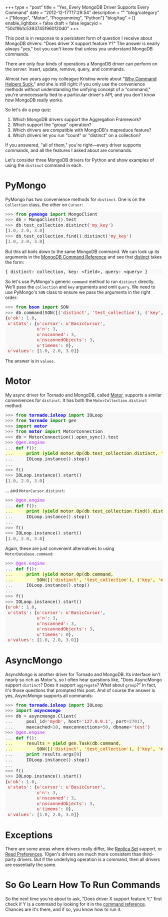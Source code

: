 +++
type = "post"
title = "Yes, Every MongoDB Driver Supports Every Command"
date = "2012-12-17T17:29:54"
description = ""
"blog/category" = ["Mongo", "Motor", "Programming", "Python"]
"blog/tag" = []
enable_lightbox = false
draft = false
legacyid = "50cf9b1c5393745f960f20d0"
+++

<p>This post is in response to a persistent form of question I receive about MongoDB drivers: "Does driver X support feature Y?" The answer is nearly always "yes," but you can't know that unless you understand MongoDB commands.</p>
<p>There are only four kinds of operations a MongoDB driver can perform on the server: insert, update, remove, query, and commands.</p>
<p>Almost two years ago my colleague Kristina wrote about "<a href="http://www.kchodorow.com/blog/2011/01/25/why-command-helpers-suck/">Why Command Helpers Suck</a>," and she is still right: if you only use the convenience methods without understanding the unifying concept of a "command," you're unnecessarily tied to a particular driver's API, and you don't know how MongoDB really works.</p>
<p>So let's do a pop quiz:</p>
<ol>
<li>Which MongoDB drivers support the Aggregation Framework?</li>
<li>Which support the "group" operation?</li>
<li>Which drivers are compatible with MongoDB's mapreduce feature?</li>
<li>Which drivers let you run "count" or "distinct" on a collection?</li>
</ol>
<p>If you answered, "all of them," you're right&mdash;every driver supports commands, and all the features I asked about are commands.</p>
<p>Let's consider three MongoDB drivers for Python and show examples of using the <code>distinct</code> command in each.</p>
<h1 id="pymongo">PyMongo</h1>
<p>PyMongo has two convenience methods for <code>distinct</code>. One is on the <code>Collection</code> class, the other on <code>Cursor</code>:</p>
<div class="codehilite" style="background: #f8f8f8"><pre style="line-height: 125%"><span style="color: #666666">&gt;&gt;&gt;</span> <span style="color: #008000; font-weight: bold">from</span> <span style="color: #0000FF; font-weight: bold">pymongo</span> <span style="color: #008000; font-weight: bold">import</span> MongoClient
<span style="color: #666666">&gt;&gt;&gt;</span> db <span style="color: #666666">=</span> MongoClient()<span style="color: #666666">.</span>test
<span style="color: #666666">&gt;&gt;&gt;</span> db<span style="color: #666666">.</span>test_collection<span style="color: #666666">.</span>distinct(<span style="color: #BA2121">&#39;my_key&#39;</span>)
[<span style="color: #666666">1.0</span>, <span style="color: #666666">2.0</span>, <span style="color: #666666">3.0</span>]
<span style="color: #666666">&gt;&gt;&gt;</span> db<span style="color: #666666">.</span>test_collection<span style="color: #666666">.</span>find()<span style="color: #666666">.</span>distinct(<span style="color: #BA2121">&#39;my_key&#39;</span>)
[<span style="color: #666666">1.0</span>, <span style="color: #666666">2.0</span>, <span style="color: #666666">3.0</span>]
</pre></div>


<p>But this all boils down to the same MongoDB command. We can look up its arguments in the <a href="http://docs.mongodb.org/manual/reference/commands/">MongoDB Command Reference</a> and see that <a href="http://docs.mongodb.org/manual/reference/commands/#distinct">distinct</a> takes the form:</p>
<div class="codehilite" style="background: #f8f8f8"><pre style="line-height: 125%">{ distinct: collection, key: &lt;field&gt;, query: &lt;query&gt; }
</pre></div>


<p>So let's use PyMongo's generic <code>command</code> method to run <code>distinct</code> directly. We'll pass the <code>collection</code> and <code>key</code> arguments and omit <code>query</code>. We need to use PyMongo's <code>SON</code> class to ensure we pass the arguments in the right order:</p>
<div class="codehilite" style="background: #f8f8f8"><pre style="line-height: 125%"><span style="color: #666666">&gt;&gt;&gt;</span> <span style="color: #008000; font-weight: bold">from</span> <span style="color: #0000FF; font-weight: bold">bson</span> <span style="color: #008000; font-weight: bold">import</span> SON
<span style="color: #666666">&gt;&gt;&gt;</span> db<span style="color: #666666">.</span>command(SON([(<span style="color: #BA2121">&#39;distinct&#39;</span>, <span style="color: #BA2121">&#39;test_collection&#39;</span>), (<span style="color: #BA2121">&#39;key&#39;</span>, <span style="color: #BA2121">&#39;my_key&#39;</span>)]))
{<span style="color: #BA2121">u&#39;ok&#39;</span>: <span style="color: #666666">1.0</span>,
 <span style="color: #BA2121">u&#39;stats&#39;</span>: {<span style="color: #BA2121">u&#39;cursor&#39;</span>: <span style="color: #BA2121">u&#39;BasicCursor&#39;</span>,
            <span style="color: #BA2121">u&#39;n&#39;</span>: <span style="color: #666666">3</span>,
            <span style="color: #BA2121">u&#39;nscanned&#39;</span>: <span style="color: #666666">3</span>,
            <span style="color: #BA2121">u&#39;nscannedObjects&#39;</span>: <span style="color: #666666">3</span>,
            <span style="color: #BA2121">u&#39;timems&#39;</span>: <span style="color: #666666">0</span>},
 <span style="color: #BA2121">u&#39;values&#39;</span>: [<span style="color: #666666">1.0</span>, <span style="color: #666666">2.0</span>, <span style="color: #666666">3.0</span>]}
</pre></div>


<p>The answer is in <code>values</code>.</p>
<h1 id="motor">Motor</h1>
<p>My async driver for Tornado and MongoDB, called <a href="/motor/">Motor</a>, supports a similar conveniences for <code>distinct</code>. It has both the <code>MotorCollection.distinct</code> method:</p>
<div class="codehilite" style="background: #f8f8f8"><pre style="line-height: 125%"><span style="color: #666666">&gt;&gt;&gt;</span> <span style="color: #008000; font-weight: bold">from</span> <span style="color: #0000FF; font-weight: bold">tornado.ioloop</span> <span style="color: #008000; font-weight: bold">import</span> IOLoop
<span style="color: #666666">&gt;&gt;&gt;</span> <span style="color: #008000; font-weight: bold">from</span> <span style="color: #0000FF; font-weight: bold">tornado</span> <span style="color: #008000; font-weight: bold">import</span> gen
<span style="color: #666666">&gt;&gt;&gt;</span> <span style="color: #008000; font-weight: bold">import</span> <span style="color: #0000FF; font-weight: bold">motor</span>
<span style="color: #666666">&gt;&gt;&gt;</span> <span style="color: #008000; font-weight: bold">from</span> <span style="color: #0000FF; font-weight: bold">motor</span> <span style="color: #008000; font-weight: bold">import</span> MotorConnection
<span style="color: #666666">&gt;&gt;&gt;</span> db <span style="color: #666666">=</span> MotorConnection()<span style="color: #666666">.</span>open_sync()<span style="color: #666666">.</span>test
<span style="color: #666666">&gt;&gt;&gt;</span> <span style="color: #AA22FF">@gen.engine</span>
<span style="color: #666666">...</span> <span style="color: #008000; font-weight: bold">def</span> <span style="color: #0000FF">f</span>():
<span style="background-color: #ffffcc"><span style="color: #666666">...</span>     <span style="color: #008000; font-weight: bold">print</span> (<span style="color: #008000; font-weight: bold">yield</span> motor<span style="color: #666666">.</span>Op(db<span style="color: #666666">.</span>test_collection<span style="color: #666666">.</span>distinct, <span style="color: #BA2121">&#39;my_key&#39;</span>))
</span><span style="color: #666666">...</span>     IOLoop<span style="color: #666666">.</span>instance()<span style="color: #666666">.</span>stop()
<span style="color: #666666">...</span> 
<span style="color: #666666">&gt;&gt;&gt;</span> f()
<span style="color: #666666">&gt;&gt;&gt;</span> IOLoop<span style="color: #666666">.</span>instance()<span style="color: #666666">.</span>start()
[<span style="color: #666666">1.0</span>, <span style="color: #666666">2.0</span>, <span style="color: #666666">3.0</span>]
</pre></div>


<p>... and <code>MotorCursor.distinct</code>:</p>
<div class="codehilite" style="background: #f8f8f8"><pre style="line-height: 125%"><span style="color: #666666">&gt;&gt;&gt;</span> <span style="color: #AA22FF">@gen.engine</span>
<span style="color: #666666">...</span> <span style="color: #008000; font-weight: bold">def</span> <span style="color: #0000FF">f</span>():
<span style="background-color: #ffffcc"><span style="color: #666666">...</span>     <span style="color: #008000; font-weight: bold">print</span> (<span style="color: #008000; font-weight: bold">yield</span> motor<span style="color: #666666">.</span>Op(db<span style="color: #666666">.</span>test_collection<span style="color: #666666">.</span>find()<span style="color: #666666">.</span>distinct, <span style="color: #BA2121">&#39;my_key&#39;</span>))
</span><span style="color: #666666">...</span>     IOLoop<span style="color: #666666">.</span>instance()<span style="color: #666666">.</span>stop()
<span style="color: #666666">...</span> 
<span style="color: #666666">&gt;&gt;&gt;</span> f()
<span style="color: #666666">&gt;&gt;&gt;</span> IOLoop<span style="color: #666666">.</span>instance()<span style="color: #666666">.</span>start()
[<span style="color: #666666">1.0</span>, <span style="color: #666666">2.0</span>, <span style="color: #666666">3.0</span>]
</pre></div>


<p>Again, these are just convenient alternatives to using <code>MotorDatabase.command</code>:</p>
<div class="codehilite" style="background: #f8f8f8"><pre style="line-height: 125%"><span style="color: #666666">&gt;&gt;&gt;</span> <span style="color: #AA22FF">@gen.engine</span>
<span style="color: #666666">...</span> <span style="color: #008000; font-weight: bold">def</span> <span style="color: #0000FF">f</span>():
<span style="background-color: #ffffcc"><span style="color: #666666">...</span>     <span style="color: #008000; font-weight: bold">print</span> (<span style="color: #008000; font-weight: bold">yield</span> motor<span style="color: #666666">.</span>Op(db<span style="color: #666666">.</span>command,
</span><span style="background-color: #ffffcc"><span style="color: #666666">...</span>         SON([(<span style="color: #BA2121">&#39;distinct&#39;</span>, <span style="color: #BA2121">&#39;test_collection&#39;</span>), (<span style="color: #BA2121">&#39;key&#39;</span>, <span style="color: #BA2121">&#39;my_key&#39;</span>)])))
</span><span style="color: #666666">...</span>     IOLoop<span style="color: #666666">.</span>instance()<span style="color: #666666">.</span>stop()
<span style="color: #666666">...</span> 
<span style="color: #666666">&gt;&gt;&gt;</span> f()
<span style="color: #666666">&gt;&gt;&gt;</span> IOLoop<span style="color: #666666">.</span>instance()<span style="color: #666666">.</span>start()
{<span style="color: #BA2121">u&#39;ok&#39;</span>: <span style="color: #666666">1.0</span>,
 <span style="color: #BA2121">u&#39;stats&#39;</span>: {<span style="color: #BA2121">u&#39;cursor&#39;</span>: <span style="color: #BA2121">u&#39;BasicCursor&#39;</span>,
            <span style="color: #BA2121">u&#39;n&#39;</span>: <span style="color: #666666">3</span>,
            <span style="color: #BA2121">u&#39;nscanned&#39;</span>: <span style="color: #666666">3</span>,
            <span style="color: #BA2121">u&#39;nscannedObjects&#39;</span>: <span style="color: #666666">3</span>,
            <span style="color: #BA2121">u&#39;timems&#39;</span>: <span style="color: #666666">0</span>},
 <span style="color: #BA2121">u&#39;values&#39;</span>: [<span style="color: #666666">1.0</span>, <span style="color: #666666">2.0</span>, <span style="color: #666666">3.0</span>]}
</pre></div>


<h1 id="asyncmongo">AsyncMongo</h1>
<p>AsyncMongo is another driver for Tornado and MongoDB. Its interface isn't nearly so rich as Motor's, so I often hear questions like, "Does AsyncMongo support <code>distinct</code>? Does it support <code>aggregate</code>? What about <code>group</code>?" In fact, it's those questions that prompted this post. And of course the answer is yes, AsyncMongo supports all commands:</p>
<div class="codehilite" style="background: #f8f8f8"><pre style="line-height: 125%"><span style="color: #666666">&gt;&gt;&gt;</span> <span style="color: #008000; font-weight: bold">from</span> <span style="color: #0000FF; font-weight: bold">tornado.ioloop</span> <span style="color: #008000; font-weight: bold">import</span> IOLoop
<span style="color: #666666">&gt;&gt;&gt;</span> <span style="color: #008000; font-weight: bold">import</span> <span style="color: #0000FF; font-weight: bold">asyncmongo</span>
<span style="color: #666666">&gt;&gt;&gt;</span> db <span style="color: #666666">=</span> asyncmongo<span style="color: #666666">.</span>Client(
<span style="color: #666666">...</span>     pool_id<span style="color: #666666">=</span><span style="color: #BA2121">&#39;mydb&#39;</span>, host<span style="color: #666666">=</span><span style="color: #BA2121">&#39;127.0.0.1&#39;</span>, port<span style="color: #666666">=27017</span>,
<span style="color: #666666">...</span>     maxcached<span style="color: #666666">=10</span>, maxconnections<span style="color: #666666">=50</span>, dbname<span style="color: #666666">=</span><span style="color: #BA2121">&#39;test&#39;</span>)
<span style="color: #666666">&gt;&gt;&gt;</span> <span style="color: #AA22FF">@gen.engine</span>
<span style="color: #666666">...</span> <span style="color: #008000; font-weight: bold">def</span> <span style="color: #0000FF">f</span>():
<span style="background-color: #ffffcc"><span style="color: #666666">...</span>     results <span style="color: #666666">=</span> <span style="color: #008000; font-weight: bold">yield</span> gen<span style="color: #666666">.</span>Task(db<span style="color: #666666">.</span>command,
</span><span style="background-color: #ffffcc"><span style="color: #666666">...</span>         SON([(<span style="color: #BA2121">&#39;distinct&#39;</span>, <span style="color: #BA2121">&#39;test_collection&#39;</span>), (<span style="color: #BA2121">&#39;key&#39;</span>, <span style="color: #BA2121">&#39;my_key&#39;</span>)]))
</span><span style="color: #666666">...</span>     <span style="color: #008000; font-weight: bold">print</span> results<span style="color: #666666">.</span>args[<span style="color: #666666">0</span>]
<span style="color: #666666">...</span>     IOLoop<span style="color: #666666">.</span>instance()<span style="color: #666666">.</span>stop()
<span style="color: #666666">...</span> 
<span style="color: #666666">&gt;&gt;&gt;</span> f()
<span style="color: #666666">&gt;&gt;&gt;</span> IOLoop<span style="color: #666666">.</span>instance()<span style="color: #666666">.</span>start()
{<span style="color: #BA2121">u&#39;ok&#39;</span>: <span style="color: #666666">1.0</span>,
 <span style="color: #BA2121">u&#39;stats&#39;</span>: {<span style="color: #BA2121">u&#39;cursor&#39;</span>: <span style="color: #BA2121">u&#39;BasicCursor&#39;</span>,
            <span style="color: #BA2121">u&#39;n&#39;</span>: <span style="color: #666666">3</span>,
            <span style="color: #BA2121">u&#39;nscanned&#39;</span>: <span style="color: #666666">3</span>,
            <span style="color: #BA2121">u&#39;nscannedObjects&#39;</span>: <span style="color: #666666">3</span>,
            <span style="color: #BA2121">u&#39;timems&#39;</span>: <span style="color: #666666">0</span>},
 <span style="color: #BA2121">u&#39;values&#39;</span>: [<span style="color: #666666">1.0</span>, <span style="color: #666666">2.0</span>, <span style="color: #666666">3.0</span>]}
</pre></div>


<h1 id="exceptions">Exceptions</h1>
<p>There are some areas where drivers really differ, like <a href="http://docs.mongodb.org/manual/replication/">Replica Set</a> support, or <a href="/blog/reading-from-mongodb-replica-sets-with-pymongo/">Read Preferences</a>. 10gen's drivers are much more consistent than third-party drivers. But if the underlying operation is a command, then all drivers are essentially the same.</p>
<h1 id="so-go-learn-how-to-run-commands">So Go Learn How To Run Commands</h1>
<p>So the next time you're about to ask, "Does driver X support feature Y," first check if Y is a command by looking for it in the <a href="http://docs.mongodb.org/manual/reference/commands/">command reference</a>. Chances are it's there, and if so, you know how to run it.</p>
    